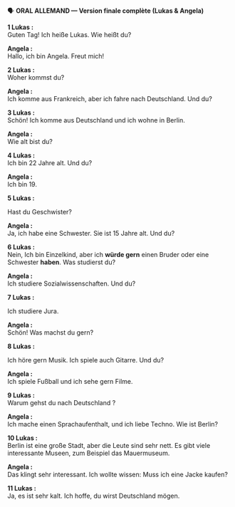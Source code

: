 🗣️ **ORAL ALLEMAND — Version finale complète (Lukas & Angela)**

**1 Lukas :**  
Guten Tag! Ich heiße Lukas. Wie heißt du?

  

**Angela :**  
Hallo, ich bin Angela. Freut mich!

  

**2 Lukas :**  
Woher kommst du?

  

**Angela :**  
Ich komme aus Frankreich, aber ich fahre nach Deutschland. Und du?

  

**3 Lukas :**  
Schön! Ich komme aus Deutschland und ich wohne in Berlin.

  

**Angela :**  
Wie alt bist du?

  

**4 Lukas :**  
Ich bin 22 Jahre alt. Und du?

  

**Angela :**  
Ich bin 19.

  

**5 Lukas :**

Hast du Geschwister?  

**Angela :**  
Ja, ich habe eine Schwester. Sie ist 15 Jahre alt. Und du?

  

**6 Lukas :**  
Nein, Ich bin Einzelkind, aber ich **würde gern** einen Bruder oder eine Schwester **haben**. Was studierst du?

  

**Angela :**  
Ich studiere Sozialwissenschaften. Und du?

  

**7 Lukas :**

Ich studiere Jura.  

**Angela :**  
Schön! Was machst du gern?

  

**8 Lukas :**

Ich höre gern Musik. Ich spiele auch Gitarre. Und du?  

  

**Angela :**  
Ich spiele Fußball und ich sehe gern Filme.

  

**9 Lukas :**  
Warum gehst du nach Deutschland ?

  

**Angela :**  
Ich mache einen Sprachaufenthalt, und ich liebe Techno. Wie ist Berlin?

  

**10 Lukas :**  
Berlin ist eine große Stadt, aber die Leute sind sehr nett. Es gibt viele interessante Museen, zum Beispiel das Mauermuseum.

  

**Angela :**  
Das klingt sehr interessant. Ich wollte wissen: Muss ich eine Jacke kaufen?

  

**11 Lukas :**  
Ja, es ist sehr kalt. Ich hoffe, du wirst Deutschland mögen.